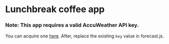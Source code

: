 # Lunchbreak coffee app
### Note: This app requires a valid AccuWeather API key.

You can acquire one [here](https://developer.accuweather.com/).
After, replace the existing ```key``` value in forecast.js.
